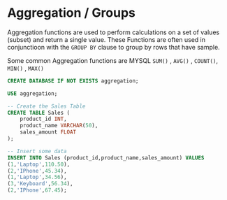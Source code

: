 
# Aggregation / Groups

Aggregation functions are used to perform calculations on a set of values (subset) and return a single value. These Functions are often used in conjunctioon with the `GROUP BY` clause to group by rows that have sample.

Some common Aggregation functions are MYSQL `SUM()` , `AVG()` , `COUNT()`, `MIN()` , `MAX()`


```sql
CREATE DATABASE IF NOT EXISTS aggregation;

USE aggregation;

-- Create the Sales Table
CREATE TABLE Sales (
    product_id INT,
    product_name VARCHAR(50),
    sales_amount FLOAT
);

-- Insert some data
INSERT INTO Sales (product_id,product_name,sales_amount) VALUES
(1,'Laptop',110.50),
(2,'IPhone',45.34),
(1,'Laptop',34.56),
(3,'Keyboard',56.34),
(2,'IPhone',67.45);
```